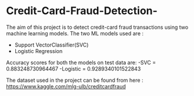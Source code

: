# Credit-Card-Fraud-Detection-
The aim of this project is to detect credit-card fraud transactions using two machine learning models.
The two ML models used are :
- Support VectorClassifier(SVC)
- Logistic Regression

Accuracy scores for both the models on test data are:
-SVC  =   0.883248730964467
-Logistic = 0.9289340101522843

The dataset used in the project can be found from here : https://www.kaggle.com/mlg-ulb/creditcardfraud
